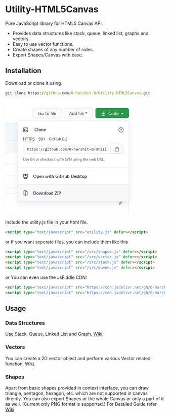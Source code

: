 # Utility-HTML5Canvas

Pure JavaScript library for HTML5 Canvas API.
- Provides data structures like stack, queue, linked list, graphs and vectors.
- Easy to use vector functions.
- Create shapes of any number of sides.
- Export Shapes/Canvas with ease.

## Installation

Download or clone it using.
```cmd
git clone https://github.com/0-harshit-0/Utility-HTML5Canvas.git
```
<img src='./res/download.png'>


Include the utility.js file in your html file.
```html
<script type="text/javascript" src="utility.js" defer></script>
```

or If you want seperate files, you can include them like this
```html
<script type="text/javascript" src="/src/shapes.js" defer></script>
<script type="text/javascript" src="/src/vector.js" defer></script>
<script type="text/javascript" src="/src/stack.js" defer></script>
<script type="text/javascript" src="/src/queue.js" defer></script>
```

or You can even use the JsFiddle CDN:
```html
<script type="text/javascript" src="https://cdn.jsdelivr.net/gh/0-harshit-0/Utility-HTML5Canvas/utility.js" defer></script>
<script type="text/javascript" src="https://cdn.jsdelivr.net/gh/0-harshit-0/Utility-HTML5Canvas/utility.min.js" defer></script>
```

## Usage

### Data Structures
Use Stack, Queue, Linked List and Graph, <a href='https://github.com/0-harshit-0/Utility-HTML5Canvas/wiki'>Wiki</a>.

### Vectors
You can create a 2D vector object and perform various Vector related function, <a href='https://github.com/0-harshit-0/Utility-HTML5Canvas/wiki'>Wiki</a>.

### Shapes
Apart from basic shapes provided in context interface, you can draw triangle, pentagon, hexagon, etc. which are not supported in canvas directly. You can also export Shapes or the whole Canvas or only a part of it as well. (Current only PNG format is supported.)
For Detailed Guide refer <a href=https://github.com/0-harshit-0/Utility-HTML5Canvas/wiki>Wiki</a>.
